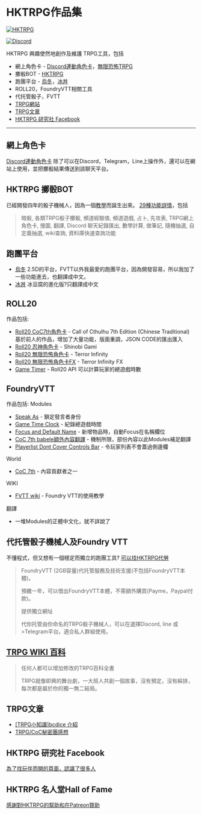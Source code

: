# HKTRPG作品集

[![HKTRPG](https://github.com/hktrpg/TG.line.Discord.Roll.Bot/raw/master/views/image.png)](https://www.patreon.com/HKTRPG)

[![Discord](https://camo.githubusercontent.com/1ed68e831b9f36401679d31acfc1c7ba74c4223d2559192718f32d3e34ee3074/68747470733a2f2f696d672e736869656c64732e696f2f646973636f72642f3237383230323334373136353937343532393f6c6f676f3d646973636f7264)](https://discord.gg/vx4kcm7)

HKTRPG 興趣使然地創作及維護 TRPG工具，包括

- 網上角色卡 - [Discord連動角色卡](https://www.hktrpg.com:20721/card/)，[無限恐怖TRPG](https://www.hktrpg.com/wiki/index.php/%E7%84%A1%E9%99%90%E6%81%90%E6%80%96)
- 擲骰BOT - [HKTRPG](https://hktrpg.github.io/TG.line.Discord.Roll.Bot/)
- 跑團平台 - [烏冬](https://z01.hktrpg.com)，[冰丼](https://z02.hktrpg.com)
- ROLL20，FoundryVTT相關工具
- 代托管骰子，FVTT
- [TRPG網站](https://www.hktrpg.com/wiki/index.php/%E9%A6%96%E9%A0%81)
- [TRPG文章](https://www.patreon.com/HKTRPG)
- [HKTRPG 研究社 Facebook](https://www.facebook.com/groups/HKTRPG)

---

## 網上角色卡

[Discord連動角色卡](https://www.hktrpg.com:20721/card/) 除了可以在Discord，Telegram，Line上操作外，還可以在網站上使用，並把擲骰結果傳送到該聊天平台。

## HKTRPG 擲骰BOT

已經開發四年的骰子機械人，因為一個[教學](https://docs.google.com/document/d/1dYnJqF2_QTp90ld4YXj6X8kgxvjUoHrB4E2seqlDlAk/edit#heading=h.91v9osx4fxtt)而誕生出來。
[29種功能詳情](https://hktrpg.github.io/TG.line.Discord.Roll.Bot/)，包括
> 暗骰, 各類TRPG骰子擲骰, 頻道經驗值, 頻道遊戲, 占卜, 先攻表, TRPG網上角色卡, 搜圖, 翻譯, Discord 聊天紀錄匯出, 數學計算, 做筆記, 隨機抽選, 自定義抽選, wiki查詢, 資料庫快速查詢功能

## 跑團平台

- [烏冬](https://z01.hktrpg.com)
2.5D的平台，FVTT以外我最愛的跑團平台，因為開發容易，所以我加了一些功能進去，也翻譯成中文。
- [冰丼](https://z02.hktrpg.com)
冰豆腐的進化版?只翻譯成中文

## ROLL20

作品包括:

- [Roll20 CoC7th角色卡](https://github.com/Roll20/roll20-character-sheets/tree/master/Call_of_Cthulhu_7th_Ed_Chinese_Traditional) - Call of Cthulhu 7th Edition (Chinese Traditional)
基於前人的作品，增加了大量功能，版面重調，JSON CODE的匯出匯入
- [Roll20 忍神角色卡](https://github.com/Roll20/roll20-character-sheets/tree/master/Shinobi_Gami_Chinese_Traditional) - Shinobi Gami
- [Roll20 無限恐怖角色卡](https://github.com/Roll20/roll20-character-sheets/tree/master/Terror%20Infinity) - Terror Infinity
- [Roll20 無限恐怖角色卡FX](https://github.com/Roll20/roll20-character-sheets/tree/master/Terror%20Infinity%20-%20(FX)) - Terror Infinity FX
- [Game Timer](https://github.com/Roll20/roll20-api-scripts/tree/master/Game%20Timer) - Roll20 API 可以計算玩家的總遊戲時數

## FoundryVTT

作品包括:
Modules

- [Speak As](https://github.com/hktrpg/foundryVTT-speak-as) - 鎖定發言者身份
- [Game Time Clock](https://github.com/hktrpg/foundryVTT_game_time_clock) - 紀錄總遊戲時間
- [Focus and Default Name](https://github.com/hktrpg/foundryVTT-default-name) - 新增物品時，自動Focus在名稱欄位
- [CoC 7th babele額外內容翻譯](https://github.com/hktrpg/call-of-cthulhu-7th-babele-zh-tw) - 機制所限，部份內容以此Modules補足翻譯
- [Playerlist Dont Cover Controls Bar](https://github.com/hktrpg/FoundryVTT-playerlist-zindex) - 令玩家列表不會蓋過側邊欄

World

- [CoC 7th](https://github.com/Miskatonic-Investigative-Society/CoC7-FoundryVTT) - 內容貢獻者之一

WIKI

- [FVTT wiki](https://foundryvtt.wiki/zh-tw/home) - Foundry VTT的使用教學

翻譯

- 一堆Modules的正體中文化，就不詳說了

## 代托管骰子機械人及Foundry VTT

不懂程式，但又想有一個穩定而獨立的跑團工具?
[可以找HKTRPG代勞](https://www.patreon.com/HKTRPG)

>FoundryVTT (2GB容量)代托管服務及技術支援(不包括FoundryVTT本體)。
>
>預繳一年，可以借出FoundryVTT本體，不需額外購買(Payme，Paypal付款)。
>
>提供獨立網址
>
>代你托管由你命名的TRPG骰子機械人，可以在選擇Discord,  line 或 >Telegram平台。適合私人群組使用。
>

## [TRPG WIKI 百科](https://www.hktrpg.com/wiki/index.php/%E9%A6%96%E9%A0%81)

>任何人都可以增加修改的TRPG百科全書
>
>TRPG就像即興的舞台劇，一大班人共創一個故事，沒有預定，沒有綵排，每次都是屬於你的獨一無二結局。

## TRPG文章

- [[TRPG小知識]bcdice 介紹](https://www.patreon.com/posts/trpgxiao-zhi-shi-51351117)
- [TRPG/CoC秘密團感想](https://www.patreon.com/posts/trpg-cocmi-mi-55569183)

## HKTRPG 研究社 Facebook

[為了找玩伴而開的頁面，認識了很多人](https://www.facebook.com/groups/HKTRPG)

## HKTRPG 名人堂Hall of Fame

[感謝對HKTRPG的幫助和在Patreon贊助](https://hktrpg.github.io/TG.line.Discord.Roll.Bot/CREDITS.html)

